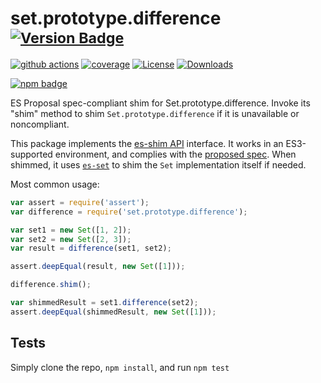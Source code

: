 # set.prototype.difference <sup>[![Version Badge][npm-version-svg]][package-url]</sup>

[![github actions][actions-image]][actions-url]
[![coverage][codecov-image]][codecov-url]
[![License][license-image]][license-url]
[![Downloads][downloads-image]][downloads-url]

[![npm badge][npm-badge-png]][package-url]

ES Proposal spec-compliant shim for Set.prototype.difference. Invoke its "shim" method to shim `Set.prototype.difference` if it is unavailable or noncompliant.

This package implements the [es-shim API](https://github.com/es-shims/api) interface. It works in an ES3-supported environment, and complies with the [proposed spec](https://github.com/tc39/proposal-set-methods). When shimmed, it uses [`es-set`](https://npmjs.com/es-set) to shim the `Set` implementation itself if needed.

Most common usage:
```js
var assert = require('assert');
var difference = require('set.prototype.difference');

var set1 = new Set([1, 2]);
var set2 = new Set([2, 3]);
var result = difference(set1, set2);

assert.deepEqual(result, new Set([1]));

difference.shim();

var shimmedResult = set1.difference(set2);
assert.deepEqual(shimmedResult, new Set([1]));
```

## Tests
Simply clone the repo, `npm install`, and run `npm test`

[package-url]: https://npmjs.com/package/set.prototype.difference
[npm-version-svg]: http://versionbadg.es/es-shims/Set.prototype.difference.svg
[deps-svg]: https://david-dm.org/es-shims/Set.prototype.difference.svg
[deps-url]: https://david-dm.org/es-shims/Set.prototype.difference
[dev-deps-svg]: https://david-dm.org/es-shims/Set.prototype.difference/dev-status.svg
[dev-deps-url]: https://david-dm.org/es-shims/Set.prototype.difference#info=devDependencies
[testling-svg]: https://ci.testling.com/es-shims/Set.prototype.difference.png
[testling-url]: https://ci.testling.com/es-shims/Set.prototype.difference
[npm-badge-png]: https://nodei.co/npm/set.prototype.difference.png?downloads=true&stars=true
[license-image]: http://img.shields.io/npm/l/set.prototype.difference.svg
[license-url]: LICENSE
[downloads-image]: http://img.shields.io/npm/dm/set.prototype.difference.svg
[downloads-url]: http://npm-stat.com/charts.html?package=set.prototype.difference
[codecov-image]: https://codecov.io/gh/es-shims/Set.prototype.difference/branch/main/graphs/badge.svg
[codecov-url]: https://app.codecov.io/gh/es-shims/Set.prototype.difference/
[actions-image]: https://img.shields.io/endpoint?url=https://github-actions-badge-u3jn4tfpocch.runkit.sh/es-shims/Set.prototype.difference
[actions-url]: https://github.com/es-shims/Set.prototype.difference/actions
